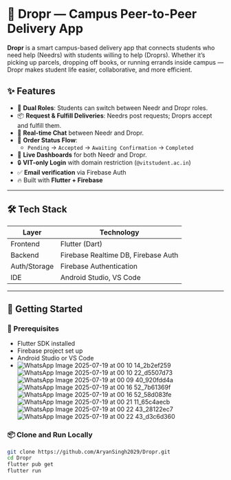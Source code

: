 # 🚚 Dropr — Campus Peer-to-Peer Delivery App

**Dropr** is a smart campus-based delivery app that connects students who need help (Needrs) with students willing to help (Droprs). Whether it’s picking up parcels, dropping off books, or running errands inside campus — Dropr makes student life easier, collaborative, and more efficient.

## ✨ Features

- 🔁 **Dual Roles**: Students can switch between Needr and Dropr roles.
- 📦 **Request & Fulfill Deliveries**: Needrs post requests; Droprs accept and fulfill them.
- 💬 **Real-time Chat** between Needr and Dropr.
- 🔔 **Order Status Flow**:
  - `Pending` → `Accepted` → `Awaiting Confirmation` → `Completed`
- 📍 **Live Dashboards** for both Needr and Dropr.
- 🔒 **VIT-only Login** with domain restriction (`@vitstudent.ac.in`)
- ✅ **Email verification** via Firebase Auth
- 🔥 Built with **Flutter + Firebase**

---

## 🛠 Tech Stack

| Layer         | Technology              |
|---------------|--------------------------|
| Frontend      | Flutter (Dart)          |
| Backend       | Firebase Realtime DB, Firebase Auth |
| Auth/Storage  | Firebase Authentication |
| IDE           | Android Studio, VS Code |

---

## 🚀 Getting Started

### 🔧 Prerequisites

- Flutter SDK installed
- Firebase project set up
- Android Studio or VS Code
- ![WhatsApp Image 2025-07-19 at 00 10 14_2b2ef259](https://github.com/user-attachments/assets/c4441e23-cccf-474a-8ced-bc271cb328f7)
![WhatsApp Image 2025-07-19 at 00 10 22_d5507d73](https://github.com/user-attachments/assets/3e032e72-f405-420d-bbec-0d4b2b064cfd)
![WhatsApp Image 2025-07-19 at 00 09 40_920fdd4a](https://github.com/user-attachments/assets/0976773a-18d8-4b47-b1e2-41f85af33690)
![WhatsApp Image 2025-07-19 at 00 16 52_7b61369f](https://github.com/user-attachments/assets/18aa9b30-f6a3-493a-ad09-e4d65ddd6e07)
![WhatsApp Image 2025-07-19 at 00 16 52_58d083fe](https://github.com/user-attachments/assets/e2e30521-c9cc-4fe8-90c5-2b0304890d55)
![WhatsApp Image 2025-07-19 at 00 21 11_65c4aecb](https://github.com/user-attachments/assets/74665bb9-08aa-43ce-b265-933e2cb12525)
![WhatsApp Image 2025-07-19 at 00 22 43_28122ec7](https://github.com/user-attachments/assets/bc23d76f-36e7-4c0d-83b2-ba99095444b2)
![WhatsApp Image 2025-07-19 at 00 22 43_d3c6d360](https://github.com/user-attachments/assets/50695348-3e24-4cdd-b0df-5927817cb7da)

### 📦 Clone and Run Locally

```bash
git clone https://github.com/AryanSingh2029/Dropr.git
cd Dropr
flutter pub get
flutter run






